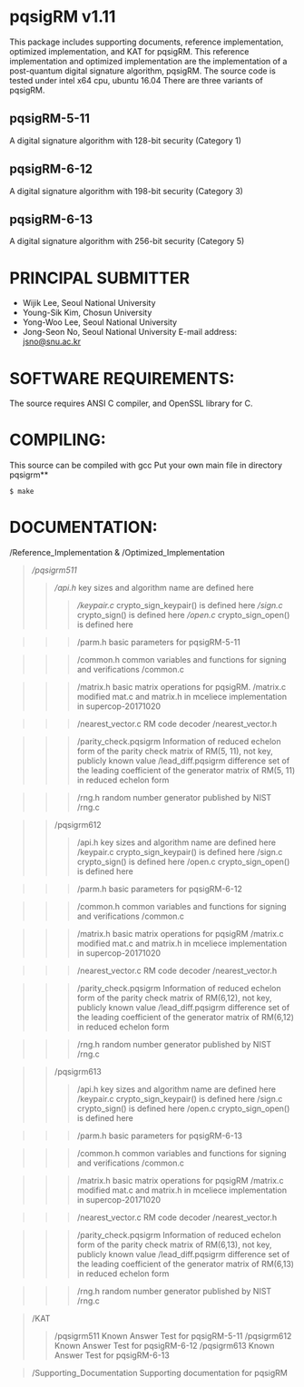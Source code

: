 pqsigRM v1.11
========

This package includes supporting documents, reference implementation, optimized implementation, and KAT for pqsigRM.
This reference implementation and optimized implementation are the implementation of a post-quantum digital signature algorithm, pqsigRM.
The source code is tested under intel x64 cpu, ubuntu 16.04
There are three variants of pqsigRM.

## pqsigRM-5-11
A digital signature algorithm with 128-bit security (Category 1)

## pqsigRM-6-12
A digital signature algorithm with 198-bit security (Category 3)

## pqsigRM-6-13
A digital signature algorithm with 256-bit security (Category 5)


# PRINCIPAL SUBMITTER
- Wijik Lee, Seoul National University
- Young-Sik Kim, Chosun University
- Yong-Woo Lee, Seoul National University
- Jong-Seon No, Seoul National University
E-mail address: <jsno@snu.ac.kr>

# SOFTWARE REQUIREMENTS:

The source requires ANSI C compiler, and OpenSSL library for C.

# COMPILING:
This source can be compiled with gcc
Put your own main file in directory pqsigrm**	

	$ make

# DOCUMENTATION:
/Reference_Implementation & /Optimized_Implementation
>*/pqsigrm511*
>>*/api.h*					key sizes and algorithm name are defined here
>>>*/keypair.c* 				crypto_sign_keypair() is defined here
>>>*/sign.c* 				crypto_sign() is defined here
>>>*/open.c* 				crypto_sign_open() is defined here

>>>/parm.h 				basic parameters for pqsigRM-5-11

>>>/common.h 				common variables and functions for signing and verifications 
>>>/common.c
		
>>>/matrix.h 				basic matrix operations for pqsigRM.
>>>/matrix.c 				modified mat.c and matrix.h in mceliece implementation in supercop-20171020
		
>>>/nearest_vector.c 		RM code decoder
>>>/nearest_vector.h

>>>/parity_check.pqsigrm 	Information of reduced echelon form of the parity check matrix of RM(5, 11), not key, publicly known value
>>>/lead_diff.pqsigrm 		difference set of the leading coefficient of the generator matrix of RM(5, 11) in reduced echelon form
		
>>>/rng.h 					random number generator published by NIST	
>>>/rng.c
		
>>/pqsigrm612
>>>/api.h					key sizes and algorithm name are defined here
>>>/keypair.c 				crypto_sign_keypair() is defined here
>>>/sign.c 				crypto_sign() is defined here
>>>/open.c 				crypto_sign_open() is defined here

>>>/parm.h 				basic parameters for pqsigRM-6-12

>>>/common.h 				common variables and functions for signing and verifications 
>>>/common.c
		
>>>/matrix.h 				basic matrix operations for pqsigRM
>>>/matrix.c 				modified mat.c and matrix.h in mceliece implementation in supercop-20171020
		
>>>/nearest_vector.c 		RM code decoder
>>>/nearest_vector.h

>>>/parity_check.pqsigrm 	Information of reduced echelon form of the parity check matrix of RM(6,12), not key, publicly known value
>>>/lead_diff.pqsigrm 		difference set of the leading coefficient of the generator matrix of RM(6,12) in reduced echelon form
		
>>>/rng.h 					random number generator published by NIST	
>>>/rng.c

>>/pqsigrm613
>>>/api.h					key sizes and algorithm name are defined here
>>>/keypair.c 				crypto_sign_keypair() is defined here
>>>/sign.c 				crypto_sign() is defined here
>>>/open.c 				crypto_sign_open() is defined here

>>>/parm.h 				basic parameters for pqsigRM-6-13

>>>/common.h 				common variables and functions for signing and verifications 
>>>/common.c
		
>>>/matrix.h 				basic matrix operations for pqsigRM
>>>/matrix.c 				modified mat.c and matrix.h in mceliece implementation in supercop-20171020
		
>>>/nearest_vector.c 		RM code decoder
>>>/nearest_vector.h

>>>/parity_check.pqsigrm 	Information of reduced echelon form of the parity check matrix of RM(6,13), not key, publicly known value
>>>/lead_diff.pqsigrm 		difference set of the leading coefficient of the generator matrix of RM(6,13) in reduced echelon form
		
>>>/rng.h 					random number generator published by NIST	
>>>/rng.c

>/KAT
>>/pqsigrm511 				Known Answer Test for pqsigRM-5-11
>>/pqsigrm612 				Known Answer Test for pqsigRM-6-12
>>/pqsigrm613 				Known Answer Test for pqsigRM-6-13

>/Supporting_Documentation 		Supporting documentation for pqsigRM

